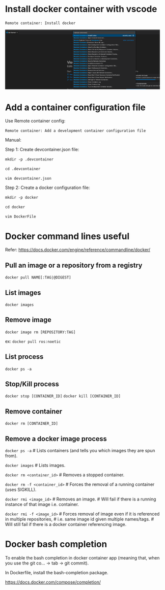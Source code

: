 # Install docker container with vscode
`Remote container: Install docker`

![alt text](vscode_dev_container.png)

# Add a container configuration file
Use Remote container config:

`Remote container: Add a development container configuration file`

Manual:

Step 1: Create devcontainer.json file:

`mkdir -p .devcontainer`

`cd .devcontainer`

`vim devcontainer.json`

Step 2: Create a docker configuration file:

`mkdir -p docker`

`cd docker`

`vim DockerFile`

# Docker command lines useful
Refer: https://docs.docker.com/engine/reference/commandline/docker/

## Pull an image or a repository from a registry
`docker pull NAME[:TAG|@DIGEST]`

## List images
`docker images`

## Remove image
`docker image rm [REPOSITORY:TAG]`

ex: `docker pull ros:noetic`

## List process
`docker ps -a`

## Stop/Kill process
`docker stop [CONTAINER_ID]`
`docker kill [CONTAINER_ID]`

## Remove container
`docker rm [CONTAINER_ID]`

## Remove a docker image process
`docker ps -a`                # Lists containers (and tells you which images they are spun from).

`docker images`               # Lists images.

`docker rm <container_id>`    # Removes a stopped container.

`docker rm -f <container_id>` # Forces the removal of a running container (uses SIGKILL).

`docker rmi <image_id>`       # Removes an image.
                              # Will fail if there is a running instance of that image i.e. container.

`docker rmi -f <image_id>`    # Forces removal of image even if it is referenced in multiple repositories,
                              # i.e. same image id given multiple names/tags.
                              # Will still fail if there is a docker container referencing image.

# Docker bash completion
To enable the bash completion in docker container app (meaning that, when you use the git co... -> tab -> git commit).

In Dockerfile, install the bash-completion package.

https://docs.docker.com/compose/completion/
